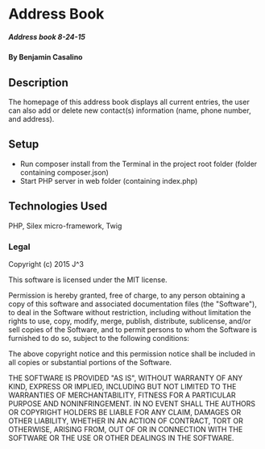 # Address Book

##### Address book  8-24-15

#### By Benjamin Casalino

## Description


The homepage of this address book displays all current entries, the user can also add or delete new contact(s) information (name, phone number, and address).

## Setup

* Run composer install from the Terminal in the project root folder (folder containing composer.json)
* Start PHP server in web folder (containing index.php)

## Technologies Used

PHP, Silex micro-framework, Twig

### Legal

Copyright (c) 2015 J^3

This software is licensed under the MIT license.

Permission is hereby granted, free of charge, to any person obtaining a copy
of this software and associated documentation files (the "Software"), to deal
in the Software without restriction, including without limitation the rights
to use, copy, modify, merge, publish, distribute, sublicense, and/or sell
copies of the Software, and to permit persons to whom the Software is
furnished to do so, subject to the following conditions:

The above copyright notice and this permission notice shall be included in
all copies or substantial portions of the Software.

THE SOFTWARE IS PROVIDED "AS IS", WITHOUT WARRANTY OF ANY KIND, EXPRESS OR
IMPLIED, INCLUDING BUT NOT LIMITED TO THE WARRANTIES OF MERCHANTABILITY,
FITNESS FOR A PARTICULAR PURPOSE AND NONINFRINGEMENT. IN NO EVENT SHALL THE
AUTHORS OR COPYRIGHT HOLDERS BE LIABLE FOR ANY CLAIM, DAMAGES OR OTHER
LIABILITY, WHETHER IN AN ACTION OF CONTRACT, TORT OR OTHERWISE, ARISING FROM,
OUT OF OR IN CONNECTION WITH THE SOFTWARE OR THE USE OR OTHER DEALINGS IN
THE SOFTWARE.
